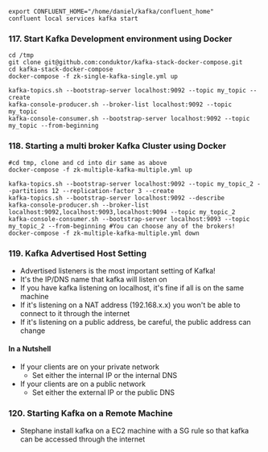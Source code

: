 ```shell
export CONFLUENT_HOME="/home/daniel/kafka/confluent_home"
confluent local services kafka start
```

### 117. Start Kafka Development environment using Docker
```shell
cd /tmp
git clone git@github.com:conduktor/kafka-stack-docker-compose.git
cd kafka-stack-docker-compose
docker-compose -f zk-single-kafka-single.yml up

kafka-topics.sh --bootstrap-server localhost:9092 --topic my_topic --create
kafka-console-producer.sh --broker-list localhost:9092 --topic my_topic
kafka-console-consumer.sh --bootstrap-server localhost:9092 --topic my_topic --from-beginning
```

### 118. Starting a multi broker Kafka Cluster using Docker
```shell
#cd tmp, clone and cd into dir same as above
docker-compose -f zk-multiple-kafka-multiple.yml up

kafka-topics.sh --bootstrap-server localhost:9092 --topic my_topic_2 --partitions 12 --replication-factor 3 --create
kafka-topics.sh --bootstrap-server localhost:9092 --describe
kafka-console-producer.sh --broker-list localhost:9092,localhost:9093,localhost:9094 --topic my_topic_2
kafka-console-consumer.sh --bootstrap-server localhost:9093 --topic my_topic_2 --from-beginning #You can choose any of the brokers!
docker-compose -f zk-multiple-kafka-multiple.yml down
```

### 119. Kafka Advertised Host Setting
- Advertised listeners is the most important setting of Kafka!
- It's the IP/DNS name that kafka will listen on
- If you have kafka listening on localhost, it's fine if all is on the same machine
- If it's listening on a NAT address (192.168.x.x) you won't be able to connect to it through the internet
- If it's listening on a public address, be careful, the public address can change

#### In a Nutshell
- If your clients are on your private network
    - Set either the internal IP or the internal DNS
- If your clients are on a public network
    - Set either the external IP or the public DNS

### 120. Starting Kafka on a Remote Machine
- Stephane install kafka on a EC2 machine with a SG rule so that kafka can be accessed through the internet